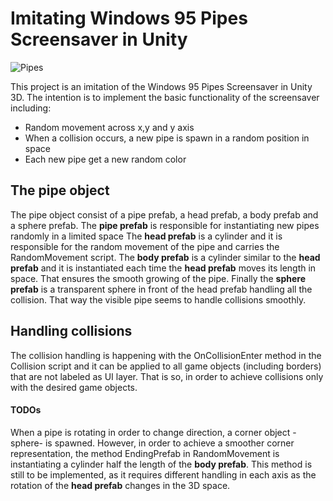 ﻿
# Imitating Windows 95 Pipes Screensaver in Unity


![Pipes](/Assets/Preview/pipes.gif)

This project is an imitation of the Windows 95 Pipes Screensaver in Unity 3D. 
The intention is to implement the basic functionality of the screensaver including:
- Random movement across x,y and y axis
- When a collision occurs, a new pipe is spawn in a random position in space
- Each new pipe get a new random color



## The pipe object
The pipe object consist of a pipe prefab, a head prefab, a body prefab and a sphere prefab.
The **pipe prefab** is responsible for instantiating new pipes randomly in a limited space
The **head prefab** is a cylinder and it is responsible for the random 
movement of the pipe and carries the RandomMovement script.
The **body prefab** is a cylinder similar to the **head prefab** and it is instantiated
each time the **head prefab** moves its length in space. That ensures the smooth growing 
of the pipe. 
Finally the **sphere prefab** is a transparent sphere in front of the head prefab handling
all the collision. That way the visible pipe seems to handle collisions smoothly.

## Handling collisions

The collision handling is happening with the OnCollisionEnter method in the Collision script
and it can be applied to all game objects (including borders) that are not labeled as UI layer. 
That is so, in order to achieve collisions only with the desired game objects. 

#### TODOs
When a pipe is rotating in order to change direction, a corner object -sphere- is spawned.
However, in order to achieve a smoother corner representation, the method EndingPrefab in 
RandomMovement is instantiating a cylinder half the length of the **body prefab**. 
This method is still to be implemented, as it requires different handling in each axis
as the rotation of the **head prefab** changes in the 3D space.
